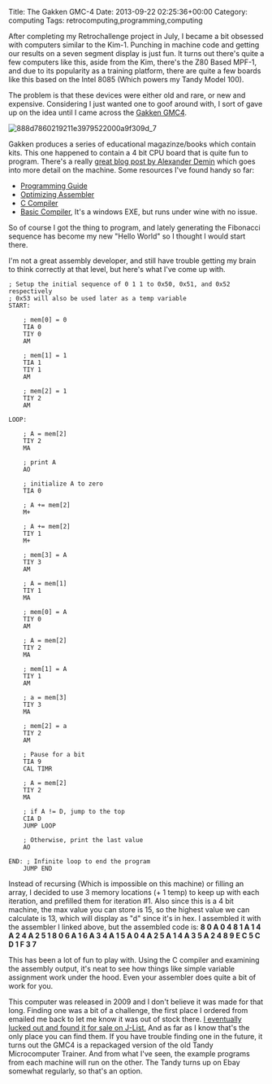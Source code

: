 Title: The Gakken GMC-4
Date: 2013-09-22 02:25:36+00:00
Category: computing
Tags: retrocomputing,programming,computing

After completing my Retrochallenge project in July, I became a bit obsessed
with computers similar to the Kim-1.  Punching in machine code and getting our
results on a seven segment display is just fun.  It turns out there's quite a
few computers like this,  aside from the Kim, there's the Z80 Based MPF-1,
and due to its popularity as a training platform, there are quite a few boards
like this based on the Intel 8085 (Which powers my Tandy Model 100).

 The
problem is that these devices were either old and rare,  or new and expensive.
Considering I just wanted one to goof around with, I sort of gave up on the
idea until I came across the [Gakken GMC4](http://otonanokagaku.net/magazine/vol24/index.html).

![888d7860219211e3979522000a9f309d_7](http://www.robsayers.com/wp-content/uploads/888d7860219211e3979522000a9f309d_7.jpg)

Gakken produces a series of
educational magazinze/books which contain kits.  This one happened to contain
a 4 bit CPU board that is quite fun to program.  There's a really [great blog post by Alexander Demin](http://demin.ws/blog/english/2012/07/04/gmc-4/) which
goes into more detail on the machine. Some resources I've found handy so far:

  * [Programming Guide](http://tsoj.manga.org/gakken/otona_gmc.html)
  * [Optimizing Assembler](http://terus.jp/engineering/gmc4cc/gmc4as.html)
  * [C Compiler](http://terus.jp/engineering/gmc4cc/)
  * [Basic Compiler](http://softyasu.net/g4cbasic.html), It's a windows EXE, but runs under wine with no issue.
  
So of course I got the thing to program, and lately generating the Fibonacci
sequence has become my new "Hello World" so I thought I would start there. 

I'm
not a great assembly developer, and still have trouble getting my brain to
think correctly at that level, but here's what I've come up with.

    
    ; Setup the initial sequence of 0 1 1 to 0x50, 0x51, and 0x52 respectively
    ; 0x53 will also be used later as a temp variable
    START:
    
    	; mem[0] = 0
    	TIA 0 
    	TIY 0
    	AM   
    
    	; mem[1] = 1
    	TIA 1 
    	TIY 1  
    	AM    
    
    	; mem[2] = 1
    	TIY 2 
    	AM   
    
    LOOP:
    
    	; A = mem[2]
    	TIY 2
    	MA
    
    	; print A
    	AO
    
    	; initialize A to zero
    	TIA 0
    
    	; A += mem[2]
    	M+
    
    	; A += mem[2]	
    	TIY 1
    	M+	
    
    	; mem[3] = A
    	TIY 3
    	AM
    
    	; A = mem[1]
    	TIY 1
    	MA
    
    	; mem[0] = A
    	TIY 0
    	AM
    
    	; A = mem[2]
    	TIY 2
    	MA
    
    	; mem[1] = A
    	TIY 1
    	AM
    
    	; a = mem[3]
    	TIY 3
    	MA
    
    	; mem[2] = a
    	TIY 2
    	AM
    
    	; Pause for a bit
    	TIA 9
    	CAL TIMR
    
    	; A = mem[2]
    	TIY 2
    	MA
    
    	; if A != D, jump to the top
    	CIA D
    	JUMP LOOP
    
    	; Otherwise, print the last value
    	AO
    
    END: ; Infinite loop to end the program
    	JUMP END

Instead of recursing (Which is impossible on this machine) or filling an
array, I decided to use 3 memory locations (+ 1 temp) to keep up with each
iteration, and prefilled them for iteration #1. Also since this is a 4 bit
machine, the max value you can store is 15, so the highest value we can
calculate is 13, which will display as "d" since it's in hex.  I assembled it
with the assembler I linked above,  but the assembled code is: **8 0 A 0 4 8 1
A 1 4 A 2 4 A 2 5 1 8 0 6 A 1 6 A 3 4 A 1 5 A 0 4 A 2 5 A 1 4 A 3 5 A 2 4 8 9
E C 5 C D 1 F 3 7** 

This has been a lot of fun to play with.  Using the C
compiler and examining the assembly output, it's neat to see how things like
simple variable assignment work under the hood.  Even your assembler does
quite a bit of work for you. 

This computer was released in 2009 and I don't
believe it was made for that long.  Finding one was a bit of a challenge, the
first place I ordered from emailed me back to let me know it was out of stock
there. [ I eventually lucked out and found it for sale on J-List.](http://www.jbox.com/product/GAK024)
And as far as I know that's the
only place you can find them.  If you have trouble finding one in the future,
it turns out the GMC4 is a repackaged version of the old Tandy Microcomputer
Trainer.  And from what I've seen, the example programs from each machine will
run on the other.  The Tandy turns up on Ebay somewhat regularly, so that's an
option. 

